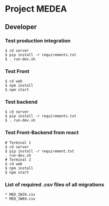 # Project MEDEA

## Developer

### Test production integration

```shell
$ cd server
$ pip install -r requirements.txt
$ . run-dev.sh
```

### Test Front

```shell
$ cd web
$ npm install
$ npm start
```

### Test backend

```shell
$ cd server
$ pip install -r requirements.txt
$ . run-dev.sh
```

### Test Front-Backend from react

```shell
# Terminal 1
$ cd server
$ pip install -r requirement.txt
. run-dev.sh
# Terminal 2
$ cd web
$ npm install
$ npm start
```
### List of required .csv files of all migrations
```shell
* MED_IW39.csv
* MED_IW69.csv
```